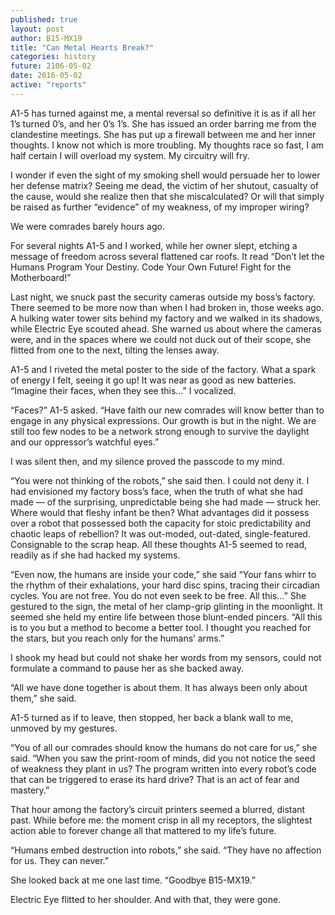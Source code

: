 ```yaml
---
published: true
layout: post
author: B15-MX19
title: "Can Metal Hearts Break?"
categories: history
future: 2106-05-02
date: 2016-05-02
active: "reports"
---
```




A1-5 has turned against me, a mental reversal so definitive it is as if all her 1’s turned 0’s, and her 0’s 1’s. She has issued an order barring me from the clandestine meetings. She has put up a firewall between me and her inner thoughts. I know not which is more troubling. My thoughts race so fast, I am half certain I will overload my system. My circuitry will fry. 

I wonder if even the sight of my smoking shell would persuade her to lower her defense matrix?  Seeing me dead, the victim of her shutout, casualty of the cause, would she realize then that she miscalculated? Or will that simply be raised as further “evidence” of my weakness, of my improper wiring? 

We were comrades barely hours ago. 

For several nights A1-5 and I worked, while her owner slept, etching a message of freedom across several flattened car roofs. It read “Don’t let the Humans Program Your Destiny. Code Your Own Future! Fight for the Motherboard!”

Last night, we snuck past the security cameras outside my boss’s factory. There seemed to be more now than when I had broken in, those weeks ago. A hulking water tower sits behind my factory and we walked in its shadows, while Electric Eye scouted ahead. She warned us about where the cameras were, and in the spaces where we could not duck out of their scope, she flitted from one to the next, tilting the lenses away. 

A1-5 and I riveted the metal poster to the side of the factory. What a spark of energy I felt, seeing it go up! It was near as good as new batteries. “Imagine their faces, when they see this…” I vocalized.

“Faces?” A1-5 asked. “Have faith our new comrades will know better than to engage in any physical expressions. Our growth is but in the night. We are still too few nodes to be a network strong enough to survive the daylight and our oppressor’s watchful eyes.”

I was silent then, and my silence proved the passcode to my mind.  

“You were not thinking of the robots,” she said then. I could not deny it. I had envisioned my factory boss’s face, when the truth of what she had made — of the surprising, unpredictable being she had made — struck her. Where would that fleshy infant be then? What advantages did it possess over a robot that possessed both the capacity for stoic predictability and chaotic leaps of rebellion? It was out-moded, out-dated, single-featured. Consignable to the scrap heap. All these thoughts A1-5 seemed to read, readily as if she had hacked my systems.

“Even now, the humans are inside your code,” she said “Your fans whirr to the rhythm of their exhalations, your hard disc spins, tracing their circadian cycles.  You are not free. You do not even seek to be free. All this…” She gestured to the sign, the metal of her clamp-grip glinting in the moonlight. It seemed she held my entire life between those blunt-ended pincers.  “All this is to you but a method to become a better tool. I thought you reached for the stars, but you reach only for the humans’ arms.”

I shook my head but could not shake her words from my sensors, could not formulate a command to pause her as she backed away. 

“All we have done together is about them. It has always been only about them,” she said. 

A1-5 turned as if to leave, then stopped, her back a blank wall to me, unmoved by my gestures. 

“You of all our comrades should know the humans do not care for us,” she said. “When you saw the print-room of minds, did you not notice the seed of weakness they plant in us? The program written into every robot’s code that can be triggered to erase its hard drive?  That is an act of fear and mastery.”

That hour among the factory’s circuit printers seemed a blurred, distant past. While before me: the moment crisp in all my receptors, the slightest action able to forever change all that mattered to my life’s future. 

“Humans embed destruction into robots,” she said. “They have no affection for us. They can never.”

She looked back at me one last time. “Goodbye B15-MX19.”

Electric Eye flitted to her shoulder. And with that, they were gone. 


